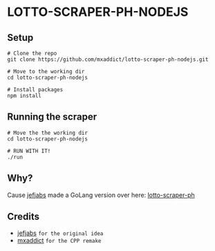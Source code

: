 # LOTTO-SCRAPER-PH-NODEJS

## Setup
```shell
# Clone the repo
git clone https://github.com/mxaddict/lotto-scraper-ph-nodejs.git

# Move to the working dir
cd lotto-scraper-ph-nodejs

# Install packages
npm install
```

## Running the scraper
```shell
# Move the the working dir
cd lotto-scraper-ph-nodejs

# RUN WITH IT!
./run
```

## Why?
Cause [jefjabs](https://github.com/jefjabs) made a GoLang
version over here: [lotto-scraper-ph](https://github.com/jefjabs/lotto-scraper-ph)

## Credits
- [jefjabs](https://github.com/jefjabs) `for the original idea`
- [mxaddict](https://github.com/mxaddict) `for the CPP remake`
